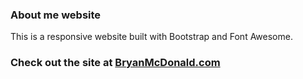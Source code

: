 ### About me website

This is a responsive website built with Bootstrap and Font Awesome.

### Check out the site at [BryanMcDonald.com](http://bryanmcdonald.com/)

